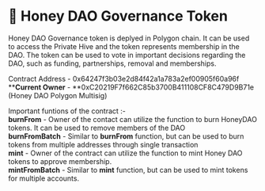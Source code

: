 # 🍯 Honey DAO Governance Token

Honey DAO Governance token is deplyed in Polygon chain. It can be used to access the Private Hive and the token represents membership in the DAO.  The token can be used to vote in important decisions regarding the DAO, such as funding, partnerships, removal and memberships.

Contract Address - 0x64247f3b03e2d84f42a1a783a2ef00905f60a96f\
****Current Owner** - **0xC20219F7f662C85b3700B411108CF8C479D9B71e (Honey DAO Polygon Multisig)

Important funtions of the contract :-\
**burnFrom** - Owner of the contact can utilize the function to burn HoneyDAO tokens. It can be used to remove members of the DAO\
**burnFromBatch** - Similar to **burnFrom** function, but can be used to burn tokens from multiple addresses through single transaction\
**mint** - Owner of the contract can utilize the function to mint Honey DAO tokens to approve membership.\
**mintFromBatch** - Similar to **mint** function, but can be used to mint tokens for multiple accounts.&#x20;

